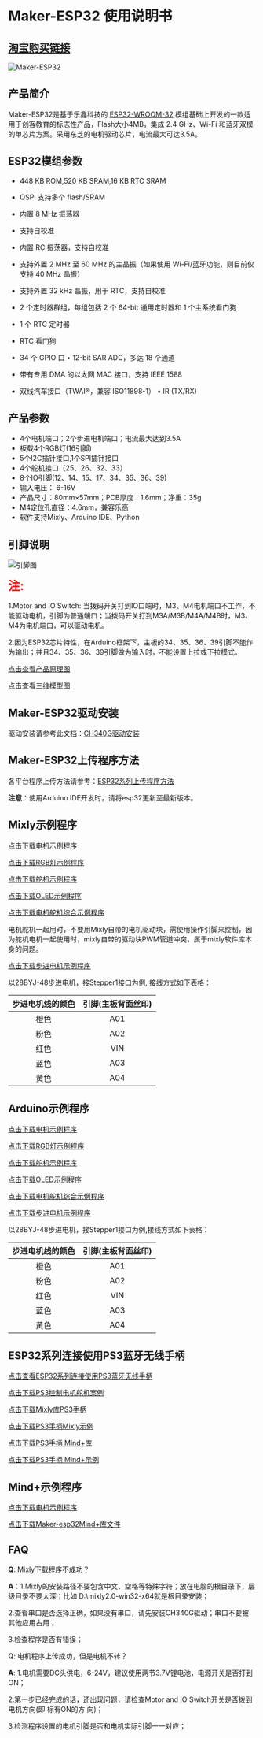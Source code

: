 # Maker-ESP32 使用说明书

## [淘宝购买链接](https://item.taobao.com/item.htm?spm=a21dvs.23580594.0.0.3c3a3d0dhaSOlC&ft=t&id=688324885925)

![Maker-ESP32](picture/maker-esp32.jpg)

## 产品简介

   Maker-ESP32是基于乐鑫科技的 [ESP32-WROOM-32](https://www.espressif.com/sites/default/files/documentation/esp32-wroom-32_datasheet_cn.pdf) 模组基础上开发的一款适用于创客教育的标志性产品，Flash大小4MB，集成 2.4 GHz、Wi-Fi 和蓝牙双模的单芯片方案。采用东芝的电机驱动芯片，电流最大可达3.5A。

## ESP32模组参数

* 448 KB ROM,520 KB SRAM,16 KB RTC SRAM

* QSPI 支持多个 flash/SRAM

* 内置 8 MHz 振荡器

* 支持自校准

* 内置 RC 振荡器，支持自校准

* 支持外置 2 MHz 至 60 MHz 的主晶振（如果使用 Wi-Fi/蓝牙功能，则目前仅支持 40 MHz 晶振）

* 支持外置 32 kHz 晶振，用于 RTC，支持自校准

* 2 个定时器群组，每组包括 2 个 64-bit 通用定时器和 1 个主系统看门狗

* 1 个 RTC 定时器

* RTC 看门狗

* 34 个 GPIO 口 • 12-bit SAR ADC，多达 18 个通道

* 带有专用 DMA 的以太网 MAC 接口，支持 IEEE 1588

* 双线汽车接口（TWAI®，兼容 ISO11898-1） • IR (TX/RX)

## 产品参数

* 4个电机端口；2个步进电机端口；电流最大达到3.5A
* 板载4个RGB灯(16引脚)
* 5个I2C插针接口,1个SPI插针接口
* 4个舵机接口（25、26、32、33）
* 8个IO引脚(12、14、15、17、34、35、36、39)
* 输入电压： 6-16V
* 产品尺寸：80mm×57mm；PCB厚度：1.6mm；净重：35g
* M4定位孔直径：4.6mm，兼容乐高
* 软件支持Mixly、Arduino IDE、Python

## 引脚说明

![引脚图](picture/esp32_pic.png)

<font color="red" size="5">**注:**</font>  

1.Motor and IO Switch: 当拨码开关打到IO口端时，M3、M4电机端口不工作，不能驱动电机，引脚为普通端口；当拨码开关打到M3A/M3B/M4A/M4B时，M3、M4为电机端口，可以驱动电机。

2.因为ESP32芯片特性，在Arduino框架下，主板的34、35、36、39引脚不能作为输出；并且34、35、36、39引脚做为输入时，不能设置上拉或下拉模式。

[点击查看产品原理图](zh-cn/esp32/maker_esp32/Esp32_V1.5.pdf ':ignore')

[点击查看三维模型图](zh-cn/esp32/maker_esp32/maker-esp32.step ':ignore')

## Maker-ESP32驱动安装

驱动安装请参考此文档：[CH340G驱动安装](zh-cn/driver/ch340_driver/ch340_driver.md)

## Maker-ESP32上传程序方法

各平台程序上传方法请参考：[ESP32系列上传程序方法](zh-cn/esp32/esp32_software_instructions/esp32_software_instructions.md)

**注意**：使用Arduino IDE开发时，请将esp32更新至最新版本。

## Mixly示例程序

[点击下载电机示例程序](zh-cn/esp32/maker_esp32/esp32_mixly/esp32_motor_test.zip ':ignore')

[点击下载RGB灯示例程序](zh-cn/esp32/maker_esp32/esp32_mixly/esp32_rgb_test.zip ':ignore')

[点击下载舵机示例程序](zh-cn/esp32/maker_esp32/esp32_mixly/esp32_servo_test.zip ':ignore')

[点击下载OLED示例程序](zh-cn/esp32/maker_esp32/esp32_mixly/esp32_oled_test.zip ':ignore')

[点击下载电机舵机综合示例程序](zh-cn/esp32/maker_esp32/esp32_mixly/esp32_motor_servo_test.zip ':ignore')

电机舵机一起用时，不要用Mixly自带的电机驱动块，需使用操作引脚来控制，因为舵机电机一起使用时，mixly自带的驱动块PWM管道冲突，属于mixly软件库本身的问题。

[点击下载步进电机示例程序](zh-cn/esp32/maker_esp32/esp32_mixly/esp32_stepper_test.zip ':ignore')

以28BYJ-48步进电机，接Stepper1接口为例, 接线方式如下表格：

| 步进电机线的颜色 | 引脚(主板背面丝印) |
|:--------:|:----------:|
| 橙色       | A01        |
| 粉色       | A02        |
| 红色       | VIN        |
| 蓝色       | A03        |
| 黄色       | A04        |

## Arduino示例程序

[点击下载电机示例程序](zh-cn/esp32/maker_esp32/esp32_arduino/motorTest.zip ':ignore')

[点击下载RGB灯示例程序](zh-cn/esp32/maker_esp32/esp32_arduino/rgbTest.zip ':ignore')

[点击下载舵机示例程序](zh-cn/esp32/maker_esp32/esp32_arduino/servoTest.zip ':ignore')

[点击下载OLED示例程序](zh-cn/esp32/maker_esp32/esp32_arduino/oledTest.zip ':ignore')

[点击下载电机舵机综合示例程序](zh-cn/esp32/maker_esp32/esp32_arduino/motorServotTest.zip ':ignore')

[点击下载步进电机示例程序](zh-cn/esp32/maker_esp32/esp32_arduino/stepperTest.zip ':ignore')

以28BYJ-48步进电机，接Stepper1接口为例,接线方式如下表格：

| 步进电机线的颜色 | 引脚(主板背面丝印) |
|:--------:|:----------:|
| 橙色       | A01        |
| 粉色       | A02        |
| 红色       | VIN        |
| 蓝色       | A03        |
| 黄色       | A04        |

## ESP32系列连接使用PS3蓝牙无线手柄

[点击查看ESP32系列连接使用PS3蓝牙无线手柄](zh-cn/peripheral/bluetooth_gamepad_ps3/bluetooth_gamepad_ps3.md)

[点击下载PS3控制电机舵机案例](zh-cn/esp32/maker_esp32/esp32_arduino/esp32PS3ControlTest.zip ':ignore')

[点击下载Mixly库PS3手柄](zh-cn/esp32/maker_esp32/esp32_mixly/esp32_emakefun_sensors_mixly.zip ':ignore')

[点击下载PS3手柄Mixly示例](zh-cn/esp32/maker_esp32/esp32_mixly/esp32_ps3_rock_test.zip ':ignore')

[点击下载PS3手柄 Mind+库](zh-cn/esp32/maker_esp32/esp32_mindplus/emakefun-ps3.zip ':ignore')

[点击下载PS3手柄 Mind+示例](zh-cn/esp32/maker_esp32/esp32_mindplus/ps3_test.zip ':ignore')

## Mind+示例程序

[点击下载电机示例程序](zh-cn/esp32/maker_esp32/esp32_mindplus/esp32MindplusMotor.zip ':ignore')

[点击下载Maker-esp32Mind+库文件](zh-cn/esp32/maker_esp32/esp32_mindplus/emakefun-em_maker_esp32-thirdex-V0.0.2.mpext ':ignore')

## FAQ

**Q**: Mixly下载程序不成功？

**A**：1.Mixly的安装路径不要包含中文、空格等特殊字符；放在电脑的根目录下，层级目录不要太深；比如                          D:\mixly2.0-win32-x64就是根目录安装；  

2.查看串口是否选择正确，如果没有串口，请先安装CH340G驱动；串口不要被其他应用占用；

3.检查程序是否有错误；

**Q**: 电机程序上传成功，但是电机不转？

**A**: 1.电机需要DC头供电，6-24V，建议使用两节3.7V锂电池，电源开关是否打到ON；

2.第一步已经完成的话，还出现问题，请检查Motor and IO Switch开关是否拨到电机方向(即 标有ON的方       向)；

3.检测程序设置的电机引脚是否和电机实际引脚一一对应；
